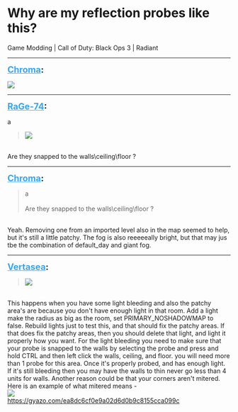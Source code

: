 # Why are my reflection probes like this?
Game Modding | Call of Duty: Black Ops 3 | Radiant

---
<strong style="font-size: 1.4em;"><span style="text-decoration: underline;text-decoration-color: #34a7f9;"><span style="color:#34a7f9;">Chroma</span></span>:</strong>

<p><img style="max-width: 500px;" src="{{ '/wiki/threads/assets/a.641.png' | relative_url }}"></p>

---
<strong style="font-size: 1.4em;"><span style="text-decoration: underline;text-decoration-color: #34a7f9;"><span style="color:#34a7f9;">RaGe-74</span></span>:</strong>

<p>a<br /><blockquote><img style="max-width: 500px;" src="{{ '/wiki/threads/assets/a.641.png' | relative_url }}"><br /></blockquote><br />Are they snapped to the walls\ceiling\floor ?</p>

---
<strong style="font-size: 1.4em;"><span style="text-decoration: underline;text-decoration-color: #34a7f9;"><span style="color:#34a7f9;">Chroma</span></span>:</strong>

<p><blockquote>a<br /><br />Are they snapped to the walls\ceiling\floor ?<br /></blockquote><br />Yeah. Removing one from an imported level also in the map seemed to help, but it&#39;s still a little patchy. The fog is also reeeeeally bright, but that may jus tbe the combination of default_day and giant fog.</p>

---
<strong style="font-size: 1.4em;"><span style="text-decoration: underline;text-decoration-color: #34a7f9;"><span style="color:#34a7f9;">Vertasea</span></span>:</strong>

<p><blockquote><img style="max-width: 500px;" src="{{ '/wiki/threads/assets/a.641.png' | relative_url }}"><br /></blockquote><br />This happens when you have some light bleeding and also the patchy area&#39;s are because you don&#39;t have enough light in that room. Add a light make the radius as big as the room, set PRIMARY_NOSHADOWMAP to false. Rebuild lights just to test this, and that should fix the patchy areas. If that does fix the patchy areas, then you should delete that light, and light it properly how you want.  For the light bleeding you need to make sure that your probe is snapped to the walls by selecting the probe and press and hold CTRL and then left click the walls, ceiling, and floor. you will need more than 1 probe for this area. Once it&#39;s properly probed, and has enough light. If it&#39;s still bleeding then you may have the walls to thin never go less than 4 units for walls. Another reason could be that your corners aren&#39;t mitered. Here is an example of what mitered means - <br /><img style="max-width: 500px;" src="https://gyazo.com/ea8dc6cf0e9a02d6d0b9c8155cca099c.png"><br /><a href="https://gyazo.com/ea8dc6cf0e9a02d6d0b9c8155cca099c">https://gyazo.com/ea8dc6cf0e9a02d6d0b9c8155cca099c</a></p>

